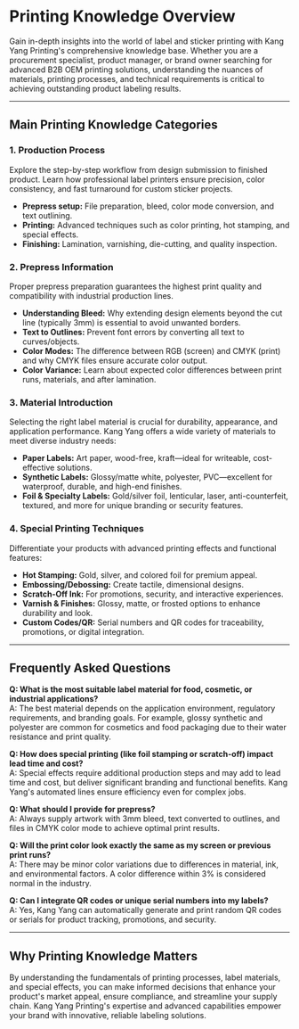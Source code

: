 # Printing Knowledge Overview

Gain in-depth insights into the world of label and sticker printing with Kang Yang Printing's comprehensive knowledge base. Whether you are a procurement specialist, product manager, or brand owner searching for advanced B2B OEM printing solutions, understanding the nuances of materials, printing processes, and technical requirements is critical to achieving outstanding product labeling results.

---

## Main Printing Knowledge Categories

### 1. Production Process
Explore the step-by-step workflow from design submission to finished product. Learn how professional label printers ensure precision, color consistency, and fast turnaround for custom sticker projects.

- **Prepress setup:** File preparation, bleed, color mode conversion, and text outlining.
- **Printing:** Advanced techniques such as color printing, hot stamping, and special effects.
- **Finishing:** Lamination, varnishing, die-cutting, and quality inspection.

### 2. Prepress Information
Proper prepress preparation guarantees the highest print quality and compatibility with industrial production lines.

- **Understanding Bleed:** Why extending design elements beyond the cut line (typically 3mm) is essential to avoid unwanted borders.
- **Text to Outlines:** Prevent font errors by converting all text to curves/objects.
- **Color Modes:** The difference between RGB (screen) and CMYK (print) and why CMYK files ensure accurate color output.
- **Color Variance:** Learn about expected color differences between print runs, materials, and after lamination.

### 3. Material Introduction
Selecting the right label material is crucial for durability, appearance, and application performance. Kang Yang offers a wide variety of materials to meet diverse industry needs:

- **Paper Labels:** Art paper, wood-free, kraft—ideal for writeable, cost-effective solutions.
- **Synthetic Labels:** Glossy/matte white, polyester, PVC—excellent for waterproof, durable, and high-end finishes.
- **Foil & Specialty Labels:** Gold/silver foil, lenticular, laser, anti-counterfeit, textured, and more for unique branding or security features.

### 4. Special Printing Techniques
Differentiate your products with advanced printing effects and functional features:

- **Hot Stamping:** Gold, silver, and colored foil for premium appeal.
- **Embossing/Debossing:** Create tactile, dimensional designs.
- **Scratch-Off Ink:** For promotions, security, and interactive experiences.
- **Varnish & Finishes:** Glossy, matte, or frosted options to enhance durability and look.
- **Custom Codes/QR:** Serial numbers and QR codes for traceability, promotions, or digital integration.

---

## Frequently Asked Questions

**Q: What is the most suitable label material for food, cosmetic, or industrial applications?**  
A: The best material depends on the application environment, regulatory requirements, and branding goals. For example, glossy synthetic and polyester are common for cosmetics and food packaging due to their water resistance and print quality.

**Q: How does special printing (like foil stamping or scratch-off) impact lead time and cost?**  
A: Special effects require additional production steps and may add to lead time and cost, but deliver significant branding and functional benefits. Kang Yang's automated lines ensure efficiency even for complex jobs.

**Q: What should I provide for prepress?**  
A: Always supply artwork with 3mm bleed, text converted to outlines, and files in CMYK color mode to achieve optimal print results.

**Q: Will the print color look exactly the same as my screen or previous print runs?**  
A: There may be minor color variations due to differences in material, ink, and environmental factors. A color difference within 3% is considered normal in the industry.

**Q: Can I integrate QR codes or unique serial numbers into my labels?**  
A: Yes, Kang Yang can automatically generate and print random QR codes or serials for product tracking, promotions, and security.

---

## Why Printing Knowledge Matters

By understanding the fundamentals of printing processes, label materials, and special effects, you can make informed decisions that enhance your product's market appeal, ensure compliance, and streamline your supply chain. Kang Yang Printing's expertise and advanced capabilities empower your brand with innovative, reliable labeling solutions.